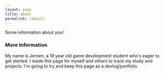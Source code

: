 ```yaml
---
layout: page
title: About
permalink: /about/
---
```


Some information about you!

### More Information

My name is Jeroen, a 19 year old game development student who's eager to get started.
I made this page for myself and others to track my study and projects.
I'm going to try and keep this page as a devlog/portfolio.
